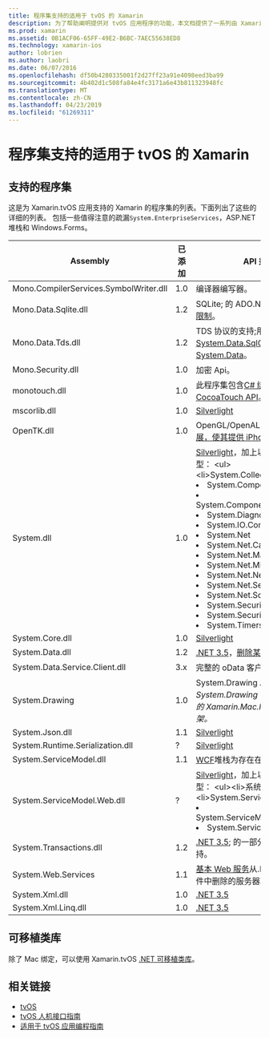 ```yaml
---
title: 程序集支持的适用于 tvOS 的 Xamarin
description: 为了帮助阐明提供对 tvOS 应用程序的功能，本文档提供了一系列由 Xamarin 支持 tvOS 开发的程序集。
ms.prod: xamarin
ms.assetid: 0B1ACF06-65FF-49E2-B6BC-7AEC55638ED8
ms.technology: xamarin-ios
author: lobrien
ms.author: laobri
ms.date: 06/07/2016
ms.openlocfilehash: df50b4280335001f2d27ff23a91e4098eed3ba99
ms.sourcegitcommit: 4b402d1c508fa84e4fc3171a6e43b811323948fc
ms.translationtype: MT
ms.contentlocale: zh-CN
ms.lasthandoff: 04/23/2019
ms.locfileid: "61269311"
---
```

# <a name="assemblies-supported-by-xamarin-for-tvos"></a>程序集支持的适用于 tvOS 的 Xamarin

## <a name="supported-assemblies"></a>支持的程序集

这是为 Xamarin.tvOS 应用支持的 Xamarin 的程序集的列表。下面列出了这些的详细的列表。  包括一些值得注意的疏漏`System.EnterpriseServices`，ASP.NET 堆栈和 Windows.Forms。

|Assembly|已添加|API 兼容性|
|---|---|---|
|Mono.CompilerServices.SymbolWriter.dll|1.0|编译器编写器。|
|Mono.Data.Sqlite.dll|1.2|SQLite; 的 ADO.NET 提供程序请参阅[限制](~/ios/data-cloud/system.data.md)。|
|Mono.Data.Tds.dll|1.2|TDS 协议的支持;用于[System.Data.SqlClient](xref:System.Data.SqlClient)内支持[System.Data](~/ios/data-cloud/system.data.md)。|
|Mono.Security.dll|1.0|加密 Api。|
|monotouch.dll|1.0|此程序集包含[C# 绑定到产品 CocoaTouch API](https://docs.microsoft.com/dotnet/api/?view=xamarinios-10.8)。|
|mscorlib.dll|1.0|[Silverlight](https://msdn.microsoft.com/library/cc838194(VS.95).aspx)|
|OpenTK.dll|1.0|OpenGL/OpenAL 对象面向 Api，[扩展，使其提供 iPhone 设备支持](xref:OpenGLES)。|
|System.dll|1.0|[Silverlight](https://msdn.microsoft.com/library/cc838194(VS.95).aspx)，加上以下命名空间中的类型： <ul><li>System.Collections.Specialized</li> <li>System.ComponentModel</li> <li>System.ComponentModel.Design</li> <li>System.Diagnostics</li> <li>System.IO.Compression</li> <li>System.Net</li> <li>System.Net.Cache</li> <li>System.Net.Mail</li> <li>System.Net.Mime</li> <li>System.Net.NetworkInformation</li> <li>System.Net.Security</li> <li>System.Net.Sockets</li> <li>System.Security.Authentication</li> <li>System.Security.Cryptography</li> <li>System.Timers</li></ul>|
|System.Core.dll|1.0|[Silverlight](https://msdn.microsoft.com/library/cc838194(VS.95).aspx)|
|System.Data.dll|1.2|[.NET 3.5](https://msdn.microsoft.com/library/ms229335.aspx)，[删除某些功能与](~/ios/data-cloud/system.data.md)。|
|System.Data.Service.Client.dll|3.x|完整的 oData 客户端。|
|System.Drawing|1.0|System.Drawing API-仅经典 API。<br />_System.Drawing 不支持统一 API 中的 Xamarin.Mac.NET 4.5 或移动框架。_|
|System.Json.dll|1.1|[Silverlight](https://msdn.microsoft.com/library/cc838194(VS.95).aspx)|
|System.Runtime.Serialization.dll|?|[Silverlight](https://msdn.microsoft.com/library/cc838194(VS.95).aspx)|
|System.ServiceModel.dll|1.1|[WCF](http://docs.xamarin.com/guides/cross-platform/application_fundamentals/introduction_to_web_services)堆栈为存在在[Silverlight](https://msdn.microsoft.com/library/cc838194(VS.95).aspx)|
|System.ServiceModel.Web.dll|?|[Silverlight](https://msdn.microsoft.com/library/cc838194(VS.95).aspx)，加上以下命名空间中的类型： <ul><li>系统</li><li>System.ServiceModel.Channels</li><li>System.ServiceModel.Description</li><li>System.ServiceModel.Web</li></ul>|
|System.Transactions.dll|1.2|[.NET 3.5](https://msdn.microsoft.com/library/ms229335.aspx); 的一部分[System.Data](https://docs.microsoft.com/xamarin/ios/data-cloud/system.data)支持。|
|System.Web.Services|1.1|[基本 Web 服务](http://docs.xamarin.com/guides/cross-platform/application_fundamentals/introduction_to_web_services)从.NET 3.5，配置文件中删除的服务器功能。|
|System.Xml.dll|1.0|[.NET 3.5](https://msdn.microsoft.com/library/ms229335.aspx)|
|System.Xml.Linq.dll|1.0|[.NET 3.5](https://msdn.microsoft.com/library/ms229335.aspx)|

<a name="Summary" />

## <a name="portable-class-libraries"></a>可移植类库

除了 Mac 绑定，可以使用 Xamarin.tvOS [.NET 可移植类库](~/cross-platform/app-fundamentals/pcl.md)。

## <a name="related-links"></a>相关链接

- [tvOS](https://developer.apple.com/tvos/)
- [tvOS 人机接口指南](https://developer.apple.com/tvos/human-interface-guidelines/)
- [适用于 tvOS 应用编程指南](https://developer.apple.com/library/prerelease/tvos/documentation/General/Conceptual/AppleTV_PG/)
